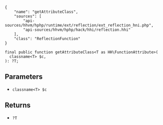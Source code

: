 ``` yamlmeta
{
    "name": "getAttributeClass",
    "sources": [
        "api-sources/hhvm/hphp/runtime/ext/reflection/ext_reflection_hni.php",
        "api-sources/hhvm/hphp/hack/hhi/reflection.hhi"
    ],
    "class": "ReflectionFunction"
}
```




``` Hack
final public function getAttributeClass<T as HH\FunctionAttribute>(
  classname<T> $c,
): ?T;
```




## Parameters




+ ` classname<T> $c `




## Returns




* ` ?T `
<!-- HHAPIDOC -->
